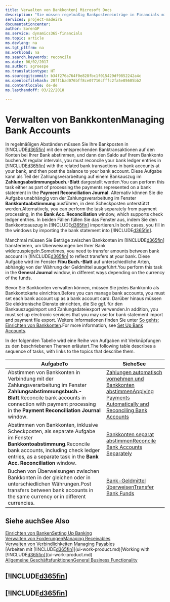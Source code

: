 ```yaml
---
title: Verwalten von Bankkonten| Microsoft Docs
description: "Sie müssen regelmäßig Bankposteneinträge in Financials mit den verknüpften Banktransaktionen in Ihren Bankkonten abstimmen."
services: project-madeira
documentationcenter: 
author: SorenGP
ms.service: dynamics365-financials
ms.topic: article
ms.devlang: na
ms.tgt_pltfrm: na
ms.workload: na
ms.search.keywords: reconcile
ms.date: 06/02/2017
ms.author: sgroespe
ms.translationtype: HT
ms.sourcegitcommit: b34f276a764f0e828fbc1f015429df9852242a4c
ms.openlocfilehash: 20ff1bad076bff8ce07716cfffc2fa5e05605bb2
ms.contentlocale: de-de
ms.lasthandoff: 03/22/2018

---
```

# <a name="managing-bank-accounts"></a><span data-ttu-id="4b90f-103">Verwalten von Bankkonten</span><span class="sxs-lookup"><span data-stu-id="4b90f-103">Managing Bank Accounts</span></span>
<span data-ttu-id="4b90f-104">In regelmäßigen Abständen müssen Sie Ihre Bankposten in [!INCLUDE[d365fin](includes/d365fin_md.md)] mit den entsprechenden Banktransaktionen auf den Konten bei Ihrer Bank abstimmen, und dann den Saldo auf Ihrem Bankkonto buchen.</span><span class="sxs-lookup"><span data-stu-id="4b90f-104">At regular intervals, you must reconcile your bank ledger entries in [!INCLUDE[d365fin](includes/d365fin_md.md)] with the related bank transactions in bank accounts at your bank, and then post the balance to your bank account.</span></span> <span data-ttu-id="4b90f-105">Diese Aufgabe kann als Teil der Zahlungsverarbeitung auf einem Bankauszug im **Zahlungsabstimmungsbuch.-Blatt** dargestellt werden.</span><span class="sxs-lookup"><span data-stu-id="4b90f-105">You can perform this task either as part of processing the payments represented on a bank statement in the **Payment Reconciliation Journal**.</span></span> <span data-ttu-id="4b90f-106">Alternativ können Sie die Aufgabe unabhängig von der Zahlungsverarbeitung im Fenster **Bankkontoabstimmung** ausführen, in dem Scheckposten unterstützt werden.</span><span class="sxs-lookup"><span data-stu-id="4b90f-106">Alternatively, you can perform the task separately from payment processing, in the **Bank Acc. Reconciliation** window, which supports check ledger entries.</span></span> <span data-ttu-id="4b90f-107">In beiden Fällen füllen Sie das Fenster aus, indem Sie den Bankkontoauszug in [!INCLUDE[d365fin](includes/d365fin_md.md)] importieren.</span><span class="sxs-lookup"><span data-stu-id="4b90f-107">In both cases, you fill in the windows by importing the bank statement into [!INCLUDE[d365fin](includes/d365fin_md.md)].</span></span>

<span data-ttu-id="4b90f-108">Manchmal müssen Sie Beträge zwischen Bankkonten im [!INCLUDE[d365fin](includes/d365fin_md.md)] transferieren, um Überweisungen bei Ihrer Bank widerzuspiegeln.</span><span class="sxs-lookup"><span data-stu-id="4b90f-108">Sometimes, you need to transfer amounts between bank account in [!INCLUDE[d365fin](includes/d365fin_md.md)] to reflect transfers at your bank.</span></span> <span data-ttu-id="4b90f-109">Diese Aufgabe wird im Fenster **Fibu Buch.-Blatt** auf unterschiedliche Arten, abhängig von der Währung der Geldmittel ausgeführt.</span><span class="sxs-lookup"><span data-stu-id="4b90f-109">You perform this task in the **General Journal** window, in different ways depending on the currency of the funds.</span></span>

<span data-ttu-id="4b90f-110">Bevor Sie Bankkonten verwalten können, müssen Sie jedes Bankkonto als Bankkontokarte einrichten.</span><span class="sxs-lookup"><span data-stu-id="4b90f-110">Before you can manage bank accounts, you must set each bank account up as a bank account card.</span></span> <span data-ttu-id="4b90f-111">Darüber hinaus müssen Sie elektronische Dienste einrichten, die Sie ggf. für den Bankauszugsimport und Zahlungsdateiexport verwenden.</span><span class="sxs-lookup"><span data-stu-id="4b90f-111">In addition, you must set up electronic services that you may use for bank statement import and payment file export.</span></span> <span data-ttu-id="4b90f-112">Weitere Informationen finden Sie unter [So gehts: Einrichten von Bankkonten](bank-setup-banking.md).</span><span class="sxs-lookup"><span data-stu-id="4b90f-112">For more information, see [Set Up Bank Accounts](bank-setup-banking.md).</span></span>

<span data-ttu-id="4b90f-113">In der folgenden Tabelle wird eine Reihe von Aufgaben mit Verknüpfungen zu den beschriebenen Themen erläutert.</span><span class="sxs-lookup"><span data-stu-id="4b90f-113">The following table describes a sequence of tasks, with links to the topics that describe them.</span></span>

| <span data-ttu-id="4b90f-114">Aufgabe</span><span class="sxs-lookup"><span data-stu-id="4b90f-114">To</span></span> | <span data-ttu-id="4b90f-115">Siehe</span><span class="sxs-lookup"><span data-stu-id="4b90f-115">See</span></span> |
| --- | --- |
| <span data-ttu-id="4b90f-116">Abstimmen von Bankkonten in Verbindung mit der Zahlungsverarbeitung im Fenster **Zahlungsabstimmungsbuch.-Blatt**.</span><span class="sxs-lookup"><span data-stu-id="4b90f-116">Reconcile bank accounts in connection with payment processing in the **Payment Reconciliation Journal** window.</span></span> |[<span data-ttu-id="4b90f-117">Zahlungen automatisch vornehmen und Bankkonten abstimmen</span><span class="sxs-lookup"><span data-stu-id="4b90f-117">Applying Payments Automatically and Reconciling Bank Accounts</span></span>](receivables-apply-payments-auto-reconcile-bank-accounts.md) |
| <span data-ttu-id="4b90f-118">Abstimmen von Bankkonten, inklusive Scheckposten, als separate Aufgabe im Fenster **Bankkontoabstimmung**.</span><span class="sxs-lookup"><span data-stu-id="4b90f-118">Reconcile bank accounts, including check ledger entries, as a separate task in the **Bank Acc. Reconciliation** window.</span></span> |[<span data-ttu-id="4b90f-119">Bankkonten separat abstimmen</span><span class="sxs-lookup"><span data-stu-id="4b90f-119">Reconcile Bank Accounts Separately</span></span>](bank-how-reconcile-bank-accounts-separately.md) |
| <span data-ttu-id="4b90f-120">Buchen von Überweisungen zwischen Bankkonten in der gleichen oder in unterschiedlichen Währungen.</span><span class="sxs-lookup"><span data-stu-id="4b90f-120">Post transfers between bank accounts in the same currency or in different currencies.</span></span> |[<span data-ttu-id="4b90f-121">Bank-Geldmittel überweisen</span><span class="sxs-lookup"><span data-stu-id="4b90f-121">Transfer Bank Funds</span></span>](bank-how-transfer-bank-funds.md) |

## <a name="see-also"></a><span data-ttu-id="4b90f-122">Siehe auch</span><span class="sxs-lookup"><span data-stu-id="4b90f-122">See Also</span></span>
[<span data-ttu-id="4b90f-123">Einrichten von Banken</span><span class="sxs-lookup"><span data-stu-id="4b90f-123">Setting Up Banking</span></span>](bank-setup-banking.md)  
[<span data-ttu-id="4b90f-124">Verwalten von Forderungen</span><span class="sxs-lookup"><span data-stu-id="4b90f-124">Managing Receivables</span></span>](receivables-manage-receivables.md)  
<span data-ttu-id="4b90f-125">[Verwalten von Verbindlichkeiten](payables-manage-payables.md)  </span><span class="sxs-lookup"><span data-stu-id="4b90f-125">[Managing Payables](payables-manage-payables.md)  </span></span>  
<span data-ttu-id="4b90f-126">[Arbeiten mit [!INCLUDE[d365fin](includes/d365fin_md.md)]](ui-work-product.md)</span><span class="sxs-lookup"><span data-stu-id="4b90f-126">[Working with [!INCLUDE[d365fin](includes/d365fin_md.md)]](ui-work-product.md)</span></span>  
[<span data-ttu-id="4b90f-127">Allgemeine Geschäftsfunktionen</span><span class="sxs-lookup"><span data-stu-id="4b90f-127">General Business Functionality</span></span>](ui-across-business-areas.md)  

## [!INCLUDE[d365fin](includes/free_trial_md.md)]  
## [!INCLUDE[d365fin](includes/training_link_md.md)]

